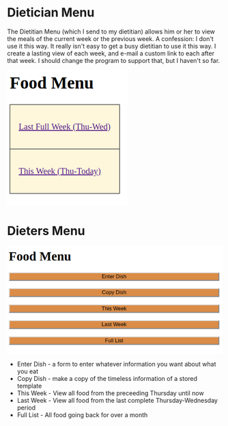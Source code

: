 # Dietician Menu

The Dietitian Menu (which I send to my dietitian) allows him or her to view 
the meals of the current week or the previous week. A confession: I don't use
it this way. It really isn't easy to get a busy dietitian to use it this way.
I create a lasting view of each week, and e-mail a custom link to each after
that week. I should change the program to support that, but I haven't so far.

![Dietitian Menu](https://github.com/MikeBirdsall/food-log/blob/master/docs/images/dietitian_view.png)

# Dieters Menu

![Dieter_Menu](https://github.com/MikeBirdsall/food-log/blob/master/docs/images/dieter_view.png)

 * Enter Dish - a form to enter whatever information you want about what you eat
 * Copy Dish - make a copy of the timeless information of a stored template
 * This Week - View all food from the preceeding Thursday until now
 * Last Week - View all food from the last complete Thursday-Wednesday period
 * Full List - All food going back for over a month
